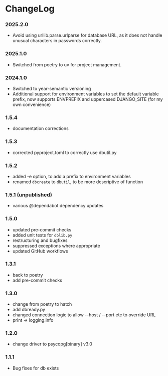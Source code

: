 # ChangeLog

### 2025.2.0

- Avoid using urllib.parse.urlparse for database URL, as it does not handle unusual characters in passwords correctly.

### 2025.1.0

- Switched from poetry to uv for project management.

### 2024.1.0
- Switched to year-semantic versioning
- Additional support for environment variables to set the default variable prefix, now supports ENVPREFIX and uppercased DJANGO_SITE (for my own convenience)

### 1.5.4
- documentation corrections

### 1.5.3
- corrected pyproject.toml to correctly use dbutil.py

### 1.5.2
- added -e <PREFIX> option, to add a prefix to environment variables
- renamed `dbcreate` to `dbutil`, to be more descriptive of function

### 1.5.1 (unpublished)
- various @dependabot dependency updates

### 1.5.0
- updated pre-commit checks
- added unit tests for `dblib.py`
- restructuring and bugfixes
- suppressed exceptions where appropriate
- updated GitHub workflows

### 1.3.1
- back to poetry
- add pre-commit checks

### 1.3.0
- change from poetry to hatch
- add dbready.py
- changed connection logic to allow --host / --port etc to override URL
- print -> logging.info

### 1.2.0
- change driver to psycopg[binary] v3.0

### 1.1.1
- Bug fixes for db exists
